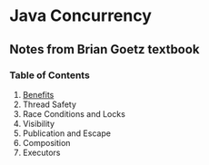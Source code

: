 # Java Concurrency
## Notes from Brian Goetz textbook
### Table of Contents
  1. [Benefits](01-benefits.md)
  1. Thread Safety
  1. Race Conditions and Locks
  1. Visibility
  1. Publication and Escape
  1. Composition
  1. Executors
